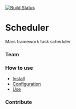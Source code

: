 [![Build Status](https://travis-ci.org/houssenedao/scheduler.svg?branch=master)](https://travis-ci.org/houssenedao/scheduler)

# Scheduler
Mars framework task scheduler

### Team

### How to use

- [Install]()
- [Configuration]()
- [Use]()

### Contribute
